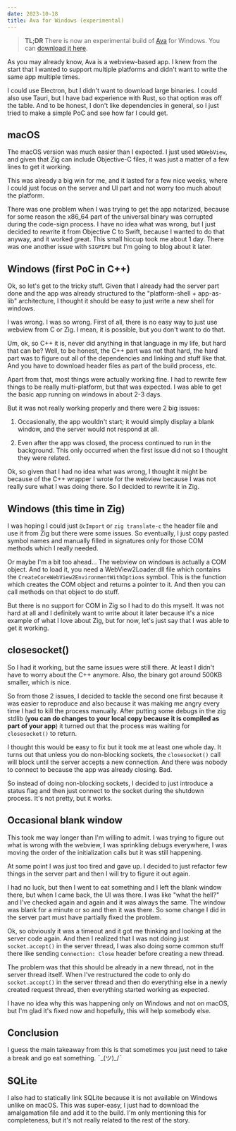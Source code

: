 ```yaml
---
date: 2023-10-18
title: Ava for Windows (experimental)
---
```


> **TL;DR** There is now an experimental build of [Ava](https://www.avapls.com)
> for Windows. You can [download it here](https://www.avapls.com/#download).

As you may already know, Ava is a webview-based app. I knew from the start that
I wanted to support multiple platforms and didn't want to write the same app
multiple times.

I could use Electron, but I didn't want to download large binaries. I could also
use Tauri, but I have bad experience with Rust, so that option was off the
table. And to be honest, I don't like dependencies in general, so I just tried
to make a simple PoC and see how far I could get.

## macOS

The macOS version was much easier than I expected. I just used `WKWebView`, and
given that Zig can include Objective-C files, it was just a matter of a few
lines to get it working.

This was already a big win for me, and it lasted for a few nice weeks, where I
could just focus on the server and UI part and not worry too much about the
platform.

There was one problem when I was trying to get the app notarized, because for
some reason the x86_64 part of the universal binary was corrupted during the
code-sign process. I have no idea what was wrong, but I just decided to rewrite
it from Objective C to Swift, because I wanted to do that anyway, and it worked
great. This small hiccup took me about 1 day. There was one another issue with
`SIGPIPE` but I'm going to blog about it later.

## Windows (first PoC in C++)

Ok, so let's get to the tricky stuff. Given that I already had the server part
done and the app was already structured to the "platform-shell + app-as-lib"
architecture, I thought it should be easy to just write a new shell for windows.

I was wrong. I was so wrong. First of all, there is no easy way to just use
webview from C or Zig. I mean, it is possible, but you don't want to do that.

Um, ok, so C++ it is, never did anything in that language in my life, but hard
that can be? Well, to be honest, the C++ part was not that hard, the hard part
was to figure out all of the dependencies and linking and stuff like that. And
you have to download header files as part of the build process, etc.

Apart from that, most things were actually working fine. I had to rewrite few
things to be really multi-platform, but that was expected. I was able to get the
basic app running on windows in about 2-3 days.

But it was not really working properly and there were 2 big issues:

1. Occasionally, the app wouldn't start; it would simply display a blank window,
   and the server would not respond at all.

2. Even after the app was closed, the process continued to run in the
   background. This only occurred when the first issue did not so I thought they
   were related.

Ok, so given that I had no idea what was wrong, I thought it might be because of
the C++ wrapper I wrote for the webview because I was not really sure what I was
doing there. So I decided to rewrite it in Zig.

## Windows (this time in Zig)

I was hoping I could just `@cImport` or `zig translate-c` the header file and
use it from Zig but there were some issues. So eventually, I just copy pasted
symbol names and manually filled in signatures only for those COM methods which
I really needed.

Or maybe I'm a bit too ahead... The webview on windows is actually a COM object.
And to load it, you need a WebView2Loader.dll file which contains the
`CreateCoreWebView2EnvironmentWithOptions` symbol. This is the function which
creates the COM object and returns a pointer to it. And then you can call
methods on that object to do stuff.

But there is no support for COM in Zig so I had to do this myself. It was not
hard at all and I definitely want to write about it later because it's a nice
example of what I love about Zig, but for now, let's just say that I was able to
get it working.

## closesocket()

So I had it working, but the same issues were still there. At least I didn't
have to worry about the C++ anymore. Also, the binary got around 500KB smaller,
which is nice.

So from those 2 issues, I decided to tackle the second one first because it was
easier to reproduce and also because it was making me angry every time I had to
kill the process manually. After putting some debugs in the zig stdlib (**you
can do changes to your local copy because it is compiled as part of your app**)
it turned out that the process was waiting for `closesocket()` to return.

I thought this would be easy to fix but it took me at least one whole day.
It turns out that unless you do non-blocking sockets, the `closesocket()` call
will block until the server accepts a new connection. And there was nobody to
connect to because the app was already closing. Bad.

So instead of doing non-blocking sockets, I decided to just introduce a status
flag and then just connect to the socket during the shutdown process.
It's not pretty, but it works.

## Occasional blank window

This took me way longer than I'm willing to admit. I was trying to figure out
what is wrong with the webview, I was sprinkling debugs everywhere, I was moving
the order of the initialization calls but it was still happening.

At some point I was just too tired and gave up. I decided to just refactor few
things in the server part and then I will try to figure it out again.

I had no luck, but then I went to eat something and I left the blank window there,
but when I came back, the UI was there. I was like "what the hell?" and I've checked
again and again and it was always the same. The window was blank for a minute or
so and then it was there. So some change I did in the server part must have
partially fixed the problem.

Ok, so obviously it was a timeout and it got me thinking and looking at the
server code again. And then I realized that I was not doing just `socket.accept()`
in the server thread, I was also doing some common stuff there like sending
`Connection: Close` header before creating a new thread.

The problem was that this should be already in a new thread, not in the server
thread itself. When I've restructured the code to only do `socket.accept()` in
the server thread and then do everything else in a newly created request thread,
then everything started working as expected.

I have no idea why this was happening only on Windows and not on macOS, but I'm
glad it's fixed now and hopefully, this will help somebody else.

## Conclusion

I guess the main takeaway from this is that sometimes you just need to take a
break and go eat something. ¯\_(ツ)\_/¯

## SQLite

I also had to statically link SQLite because it is not available on Windows
unlike on macOS. This was super-easy, I just had to download the amalgamation
file and add it to the build. I'm only mentioning this for completeness, but
it's not really related to the rest of the story.
